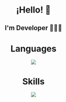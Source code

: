 <h1 align="center">¡Hello! 👋</h1>
</p>
<h2 align="center" >I'm Developer 👨🏻‍💻 </h2>
<h1 align="center" > Languages </h1>
<p align="center">
    <a href="https://skillicons.dev">
    <img src="https://skillicons.dev/icons?i=html,css,js,nodejs,ts" align="center" />
  </a>
</p>
<h1 align="center"> Skills </h1>
<p align="center">
  <a href="https://skillicons.dev">
    <img src="https://skillicons.dev/icons?i=git,github" />
  </a>
</p>


